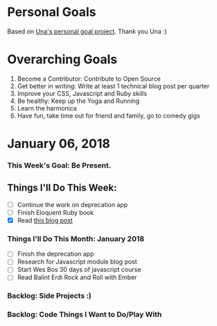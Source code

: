 Personal Goals
==============

Based on [Una's personal goal project](https://github.com/una/personal-goals-starter). Thank you Una :)

# Overarching Goals
1. Become a Contributor: Contribute to Open Source
2. Get better in writing: Write at least 1 technical blog post per quarter
3. Improve your CSS, Javascript and Ruby skills
4. Be healthy: Keep up the Yoga and Running
5. Learn the harmonica
6. Have fun, take time out for friend and family, go to comedy gigs

# January 06, 2018

### This Week's Goal: Be Present.

## Things I'll Do This Week:
- [ ] Continue the work on deprecation app
- [ ] Finish Eloquent Ruby book
- [x] Read [this blog post](http://una.github.io/personal-goals-guide)

### Things I'll Do This Month: January 2018
- [ ] Finish the deprecation app
- [ ] Research for Javascript module blog post
- [ ] Start Wes Bos 30 days of javascript course
- [ ] Read Balint Erdi Rock and Roll with Ember

### Backlog: Side Projects :)

### Backlog: Code Things I Want to Do/Play With
